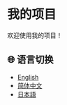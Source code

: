 # 我的项目

欢迎使用我的项目！

## 🌐 语言切换

- [English](README.md)
- [简体中文](README.zh-CN.md)
- [日本語](README.ja.md)
